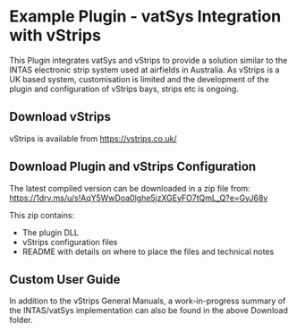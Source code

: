 # Example Plugin - vatSys Integration with vStrips 
This Plugin integrates vatSys and vStrips to provide a solution similar to the INTAS electronic strip system used at airfields in Australia.  As vStrips is a UK based system, customisation is limited and the development of the plugin and configuration of vStrips bays, strips etc is ongoing.

## Download vStrips
vStrips is available from https://vstrips.co.uk/

## Download Plugin and vStrips Configuration
The latest compiled version can be downloaded in a zip file from:
https://1drv.ms/u/s!AqY5WwDoa0lghe5jzXGEyFO7tQmL_Q?e=GyJ68v

This zip contains: 
- The plugin DLL
- vStrips configuration files
- README with details on where to place the files and technical notes

## Custom User Guide
In addition to the vStrips General Manuals, a work-in-progress summary of the INTAS/vatSys implementation can also be found in the above Download folder.

